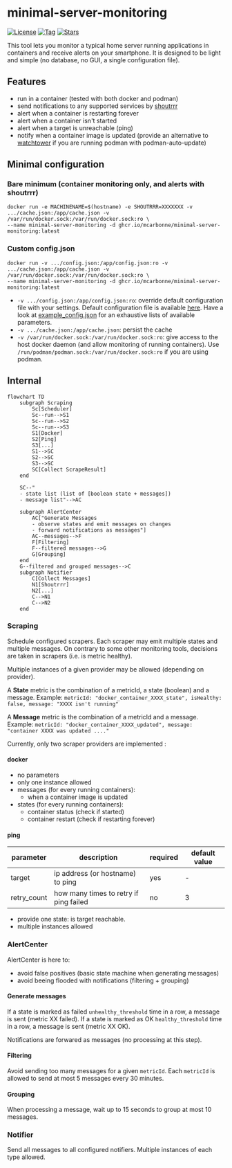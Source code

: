 # minimal-server-monitoring
[![License](https://img.shields.io/badge/License-MIT-blue.svg)](https://opensource.org/licenses/MIT)
[![Tag](https://img.shields.io/github/v/tag/mcarbonne/minimal-server-monitoring)](https://github.com/mcarbonne/minimal-server-monitoring/tags)
[![Stars](https://img.shields.io/github/stars/mcarbonne/minimal-server-monitoring.svg)](https://github.com/mcarbonne/minimal-server-monitoring)

This tool lets you monitor a typical home server running applications in containers and receive alerts on your smartphone. It is designed to be light and simple (no database, no GUI, a single configuration file).


## Features
- run in a container (tested with both docker and podman)
- send notifications to any supported services by [shoutrrr](https://containrrr.dev/shoutrrr/v0.8/services/overview/)
- alert when a container is restarting forever
- alert when a container isn't started
- alert when a target is unreachable (ping)
- notify when a container image is updated (provide an alternative to [watchtower](https://containrrr.dev/watchtower/) if you are running podman with podman-auto-update)

## Minimal configuration
### Bare minimum (container monitoring only, and alerts with shoutrrr)
```
docker run -e MACHINENAME=$(hostname) -e SHOUTRRR=XXXXXXX -v .../cache.json:/app/cache.json -v /var/run/docker.sock:/var/run/docker.sock:ro \
--name minimal-server-monitoring -d ghcr.io/mcarbonne/minimal-server-monitoring:latest
```

### Custom config.json
```
docker run -v .../config.json:/app/config.json:ro -v .../cache.json:/app/cache.json -v /var/run/docker.sock:/var/run/docker.sock:ro \
--name minimal-server-monitoring -d ghcr.io/mcarbonne/minimal-server-monitoring:latest
```

- `-v .../config.json:/app/config.json:ro`: override default configuration file with your settings. Default configuration file is available [here](docker_config.json). Have a look at [example_config.json](example_config.json) for an exhaustive lists of available parameters.
- `-v .../cache.json:/app/cache.json`: persist the cache
- `-v /var/run/docker.sock:/var/run/docker.sock:ro`: give access to the host docker daemon (and allow monitoring of running containers). Use `/run/podman/podman.sock:/var/run/docker.sock:ro` if you are using podman.

## Internal
```mermaid
flowchart TD
    subgraph Scraping
        Sc[Scheduler]
        Sc--run-->S1
        Sc--run-->S2
        Sc--run-->S3
        S1[Docker]
        S2[Ping]
        S3[...]
        S1-->SC
        S2-->SC
        S3-->SC
        SC[Collect ScrapeResult]
    end

    SC--"
    - state list (list of [boolean state + messages])
    - message list"-->AC

    subgraph AlertCenter
        AC["Generate Messages
        - observe states and emit messages on changes
        - forward notifications as messages"]
        AC--messages-->F
        F[Filtering]
        F--filtered messages-->G
        G[Grouping]
    end
    G--filtered and grouped messages-->C
    subgraph Notifier
        C[Collect Messages]
        N1[Shoutrrr]
        N2[...]
        C-->N1
        C-->N2
    end
```

### Scraping
Schedule configured scrapers.
Each scraper may emit multiple states and multiple messages.
On contrary to some other monitoring tools, decisions are taken in scrapers (i.e. is metric healthy).

Multiple instances of a given provider may be allowed (depending on provider).

A **State** metric is the combination of a metricId, a state (boolean) and a message.
Example: `metricId: "docker_container_XXXX_state", isHealthy: false, message: "XXXX isn't running"`

A **Message** metric is the combination of a metricId and a message.
Example: `metricId: "docker_container_XXXX_updated", message: "container XXXX was updated ...."`

Currently, only two scraper providers are implemented :

#### docker
- no parameters
- only one instance allowed
- messages (for every running containers):
  - when a container image is updated
- states (for every running containers):
  - container status (check if started)
  - container restart (check if restarting forever)

#### ping
|parameter|description|required|default value|
|-----|-----------|--------|-------------|
|target|ip address (or hostname) to ping|yes|-|
|retry_count|how many times to retry if ping failed|no|3|

- provide one state: is target reachable.
- multiple instances allowed

### AlertCenter
AlertCenter is here to:
- avoid false positives (basic state machine when generating messages)
- avoid beeing flooded with notifications (filtering + grouping)

#### Generate messages
If a state is marked as failed `unhealthy_threshold` time in a row, a message is sent (metric XX failed).
If a state is marked as OK `healthy_threshold` time in a row, a message is sent (metric XX OK).

Notifications are forwared as messages (no processing at this step).

#### Filtering
Avoid sending too many messages for a given `metricId`.
Each `metricId` is allowed to send at most 5 messages every 30 minutes.

#### Grouping
When processing a message, wait up to 15 seconds to group at most 10 messages.

### Notifier
Send all messages to all configured notifiers.
Multiple instances of each type allowed.